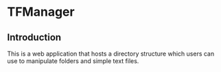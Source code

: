 # TFManager

## Introduction

This is a web application that hosts a directory structure which users can
use to manipulate folders and simple text files.